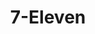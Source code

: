 ---
title: "7-Eleven"
url: /dasmarinas/7-eleven-governor-juanito-r-remulla-sr-road-governors-drive/
shop: convenience
---